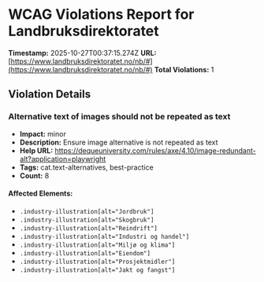 # WCAG Violations Report for Landbruksdirektoratet

**Timestamp:** 2025-10-27T00:37:15.274Z
**URL:** [https://www.landbruksdirektoratet.no/nb/#](https://www.landbruksdirektoratet.no/nb/#)
**Total Violations:** 1

## Violation Details

### Alternative text of images should not be repeated as text

- **Impact:** minor
- **Description:** Ensure image alternative is not repeated as text
- **Help URL:** https://dequeuniversity.com/rules/axe/4.10/image-redundant-alt?application=playwright
- **Tags:** cat.text-alternatives, best-practice
- **Count:** 8

#### Affected Elements:

- `.industry-illustration[alt="Jordbruk"]`
- `.industry-illustration[alt="Skogbruk"]`
- `.industry-illustration[alt="Reindrift"]`
- `.industry-illustration[alt="Industri og handel"]`
- `.industry-illustration[alt="Miljø og klima"]`
- `.industry-illustration[alt="Eiendom"]`
- `.industry-illustration[alt="Prosjektmidler"]`
- `.industry-illustration[alt="Jakt og fangst"]`
